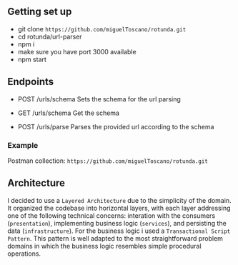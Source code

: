 ## Getting set up

- git clone `https://github.com/miguelToscano/rotunda.git`
- cd rotunda/url-parser
- npm i
- make sure you have port 3000 available
- npm start

## Endpoints

- POST /urls/schema
Sets the schema for the url parsing

- GET /urls/schema
Get the schema

- POST /urls/parse
Parses the provided url according to the schema

### Example
Postman collection: `https://github.com/miguelToscano/rotunda.git`

## Architecture
I decided to use a `Layered Architecture` due to the simplicity of the domain. It organized the codebase into horizontal layers, with each layer addressing one of the following technical concerns: interation with the consumers (`presentation`), implementing business logic (`services`), and persisting the data (`infrastructure`). 
For the business logic i used a `Transactional Script Pattern`. This pattern is well adapted to the most straightforward problem domains in which the business logic resembles simple procedural operations.
